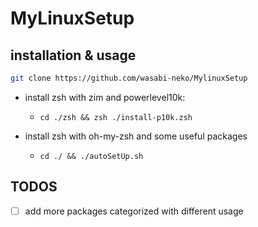 # MyLinuxSetup

## installation & usage

```sh
git clone https://github.com/wasabi-neko/MylinuxSetup
```

- install zsh with zim and powerlevel10k:
  - `cd ./zsh && zsh ./install-p10k.zsh`

- install zsh with oh-my-zsh and some useful packages
  - `cd ./ && ./autoSetUp.sh`

## TODOS

- [ ] add more packages categorized with different usage
